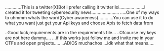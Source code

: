 .............This is a twitter(X)Bot i prefer calling it twitter lol............
.......I created it for tweeting cybersecurity news......................
.....One of my ways to uhmmm whats the word(Cyber awareness)........
...You can use it to do what you want just get your Api keys and choose Apis to fetch data from

..Good luck,requirements are in the requirements file...
..Ofcourse my keys are not here dummy....
...if this works just follow me and invite me in your CTFs and open projects.....
..ADIOS muchachos ...idk what that means.....